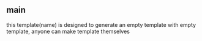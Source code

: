 ## main
this template(name) is designed to generate an empty template
with empty template, anyone can make template themselves
